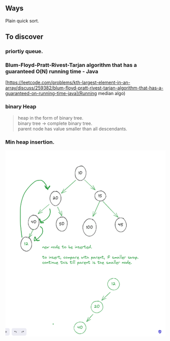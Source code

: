 ## Ways

Plain quick sort.

## To discover

### priortiy queue.
### Blum-Floyd-Pratt-Rivest-Tarjan algorithm that has a guaranteed O(N) running time - Java
[https://leetcode.com/problems/kth-largest-element-in-an-array/discuss/259382/blum-floyd-pratt-rivest-tarjan-algorithm-that-has-a-guaranteed-on-running-time-java](Running median algo)

### binary Heap
> heap in the form of binary tree.<br> 
> binary tree -> complete binary tree. <br>
> parent node has value smaller than all descendants.
 
### Min heap insertion.<br>
![MinHeap.png](MinHeap.png)
